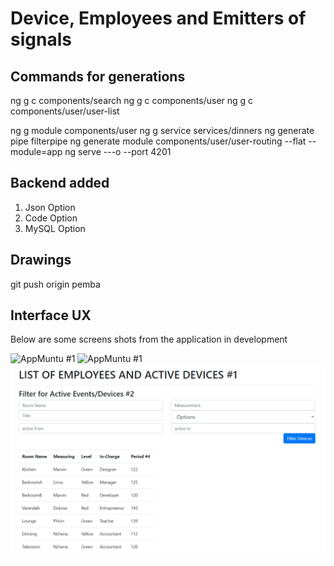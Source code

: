 # Device, Employees and Emitters of signals

## Commands for generations

ng g c components/search
ng g c components/user
ng g c components/user/user-list

ng g module components/user
ng g service services/dinners
ng generate pipe filterpipe
ng generate module components/user/user-routing --flat --module=app
ng serve ---o --port 4201 


## Backend added

1. Json Option
2. Code Option
3. MySQL Option

## Drawings

git push origin pemba

## Interface UX

 Below are some screens shots from the application in development

![ AppMuntu #1 ](https://github.com/LINOSNCHENA/Angular-Sorting-data-in-a-template-Emit/blob/master/uxViews/page1.jpg)
![ AppMuntu #1 ](https://github.com/LINOSNCHENA/Angular-Sorting-data-in-a-template-Emit/blob/master/uxViews/page8.jpg)
![ AppMuntu #2](https://github.com/LINOSNCHENA/Angular---sorting-data-in-a-template/blob/master/uxViews/page1.png)

